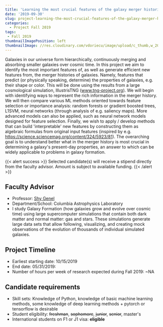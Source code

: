 ```yaml
---
title: 'Learning the most crucial features of the galaxy merger histories'
date: '2019-09-30'
slug: project-learning-the-most-crucial-features-of-the-galaxy-merger-histories
categories:
  - Project Fall 2019
tags:
 - Fall 2019
thumbnailImagePosition: left
thumbnailImage: //res.cloudinary.com/vdoriecu/image/upload/c_thumb,w_200,g_face/v1569959714/galaxy_s4mvwj.png
---
```

Galaxies in our universe form hierarchically, continuously merging and absorbing smaller galaxies over cosmic time. In this project we aim to identify the most important features of, as well as generate efficient new features from, the merger histories of galaxies. Namely, features that predict (or physically speaking, determine) the properties of galaxies, e.g. their shape or color. This will be done using the results from a large cosmological simulation, IllustrisTNG (www.tng-project.org). We will begin with identifying ways to represent the rich information in the merger history. We will then compare various ML methods oriented towards feature selection or importance analysis: random forests or gradient boosted trees, L1SVM, neural networks (through analysis of e.g. saliency maps). More advanced models can also be applied, such as neural network models designed for feature selection. Finally, we wish to apply / develop methods that can build 'interpretable' new features by constructing them as algebraic formulas from original input features (inspired by e.g. https://science.sciencemag.org/content/324/5923/81). The overarching goal is to understand better what in the merger history is most crucial in determining a galaxy's present-day properties, an answer to which can be widely applicable to problems in galaxy formation.

<!--more-->

{{< alert success >}}
Selected candidate(s) will receive a stipend directly from the faculty advisor. Amount is subject to available funding.
{{< /alert >}}

## Faculty Advisor
+ Professor: [Shy Genel](https://users.flatironinstitute.org/~sgenel/)
+ Department/School: Columbia Astrophysics Laboratory
+ I study Galaxy Formation (how galaxies grow and evolve over cosmic time) using large supercomputer simulations that contain both dark matter and normal matter: gas and stars. These simulations generate large data sets that allow following, visualizing, and creating mock observations of the evolution of thousands of individual simulated galaxies.

## Project Timeline
+ Earliest starting date: 10/15/2019
+ End date: 05/31/2019: 
+ Number of hours per week of research expected during Fall 2019: ~NA

## Candidate requirements
+ Skill sets: Knowledge of Python, knowledge of basic machine learning methods, some knowledge of deep learning methods + pytorch or tensorflow is desirable
+ Student eligibility: ~~freshman~~, ~~sophomore~~, ~~junior~~, ~~senior~~, master's
+ International students on F1 or J1 visa: **eligible**
